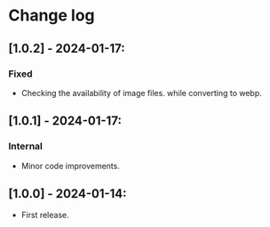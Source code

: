 # Change log

## [1.0.2] - 2024-01-17:
### Fixed
- Checking the availability of image files. while converting to webp.

## [1.0.1] - 2024-01-17:
### Internal
- Minor code improvements.

## [1.0.0] - 2024-01-14:
- First release.
